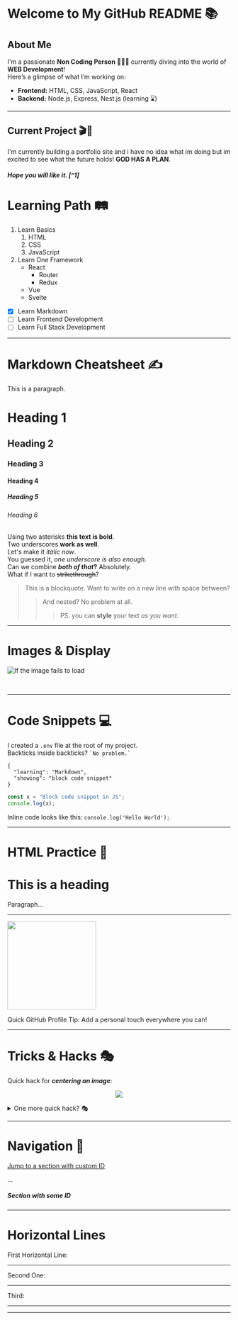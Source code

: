 # Welcome to My GitHub README 📚

## About Me
I'm a passionate **Non Coding Person** 👨🏼‍🎨 currently diving into the world of **WEB Development**!  
Here’s a glimpse of what I’m working on:

- **Frontend:** HTML, CSS, JavaScript, React
- **Backend:** Node.js, Express, Nest.js (learning ⌛️)

---

## Current Project 🎬🎵
I'm currently building a portfolio site and i have no idea what im doing but im excited to see what the future holds!  **GOD HAS A PLAN**.  
##### Hope you will like it. [^1]



# Learning Path 🛤️

1. Learn Basics
   1. HTML
   2. CSS
   3. JavaScript
2. Learn One Framework
   - React
     - Router
     - Redux
   - Vue
   - Svelte

- [x] Learn Markdown
- [ ] Learn Frontend Development
- [ ] Learn Full Stack Development

---

# Markdown Cheatsheet ✍️

This is a paragraph.

# Heading 1  
## Heading 2  
### Heading 3  
#### Heading 4  
##### Heading 5  
###### Heading 6  

Using two asterisks **this text is bold**.  
Two underscores __work as well__.  
Let's make it *italic now*.  
You guessed it, _one underscore is also enough_.  
Can we combine **_both of that_?** Absolutely.  
What if I want to ~~strikethrough~~?

> This is a blockquote.
> Want to write on a new line with space between?
>
> > And nested? No problem at all.
> >
> > > PS. you can **style** your text _as you want_.

---

# Images & Display

![If the image fails to load](auto-generated-path-to-file-when-you-upload-image "Hover Text Example")  

<br />

---

# Code Snippets 💻

I created a `.env` file at the root of my project.  
Backticks inside backticks? `` `No problem.` ``

```
{
  "learning": "Markdown",
  "showing": "block code snippet"
}
```

```js
const x = "Block code snippet in JS";
console.log(x);
```

Inline code looks like this: `console.log('Hello World');`

---

# HTML Practice 🧪

<h1>This is a heading</h1>
<p>Paragraph...</p>

<hr />

<img src="auto-generated-path-to-file-when-you-upload-image" width="200">

<p>Quick GitHub Profile Tip: Add a personal touch everywhere you can!</p>

---

# Tricks & Hacks 🎭

<p>Quick hack for <strong><em>centering an image</em></strong>:</p>

<p align="center">
  <img src="auto-generated-path-to-file-when-you-upload-image" />
</p>

<details>
  <summary>One more quick hack? 🎭</summary>

  → Easy  
  → And simple
</details>

---

# Navigation 📌

[Jump to a section with custom ID](#some-id)

...

<a name="some-id" />

##### Section with some ID

---

# Horizontal Lines

First Horizontal Line:

***

Second One:

-----

Third:

_________

---

